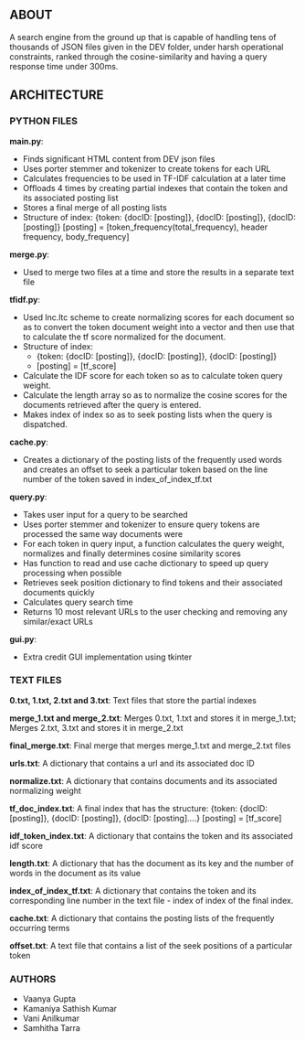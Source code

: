 ABOUT
-------------------------
A search engine from the ground up that is capable of handling tens of thousands of JSON files given in the DEV folder, 
under harsh operational constraints, ranked through the cosine-similarity and having a query response time under 300ms.


ARCHITECTURE
-------------------------

### PYTHON FILES

**main.py**: 

- Finds significant HTML content from DEV json files
- Uses porter stemmer and tokenizer to create tokens for each URL
- Calculates frequencies to be used in TF-IDF calculation at a later time
- Offloads 4 times by creating partial indexes that contain the token and its associated posting list
- Stores a final merge of all posting lists
- Structure of index: 
  {token: {docID: [posting]}, {docID: [posting]}, {docID: [posting]}
  [posting] = [token_frequency(total_frequency), header frequency, body_frequency]


**merge.py**:

- Used to merge two files at a time and store the results in a separate text file

**tfidf.py**:

- Used lnc.ltc scheme to create normalizing scores for each document so as to convert the token 
  document weight into a vector and then use that to calculate 
  the tf score normalized for the document. 
- Structure of index: 
  - {token: {docID: [posting]}, {docID: [posting]}, {docID: [posting]}
  - [posting] = [tf_score]
- Calculate the IDF score for each token so as to calculate token query weight. 
- Calculate the length array so as to normalize the cosine scores for the documents retrieved after the query is entered.
- Makes index of index so as to seek posting lists when the query is dispatched. 


**cache.py**:

- Creates a dictionary of the posting lists of the frequently used words and 
  creates an offset to seek a particular token based on the line number of the 
  token saved in index_of_index_tf.txt

**query.py**:

- Takes user input for a query to be searched
- Uses porter stemmer and tokenizer to ensure query tokens are processed the same way documents were
- For each token in query input, a function calculates the query weight, 
  normalizes and finally determines cosine similarity scores 
- Has function to read and use cache dictionary to speed up query processing when possible
- Retrieves seek position dictionary to find tokens and their associated documents quickly
- Calculates query search time
- Returns 10 most relevant URLs to the user checking and removing any similar/exact URLs


**gui.py**:

- Extra credit GUI implementation using tkinter


### TEXT FILES

**0.txt, 1.txt, 2.txt and 3.txt**: Text files that store the partial indexes

**merge_1.txt and merge_2.txt**: Merges 0.txt, 1.txt and stores it in merge_1.txt; Merges 2.txt, 3.txt and 
stores it in merge_2.txt

**final_merge.txt**: Final merge that merges merge_1.txt and merge_2.txt files

**urls.txt**: A dictionary that contains a url and its associated doc ID

**normalize.txt**: A dictionary that contains documents and its associated normalizing weight

**tf_doc_index.txt**: A final index that has the structure: {token: 
{docID: [posting]}, {docID: [posting]}, {docID: [posting]....}
[posting] = [tf_score]

**idf_token_index.txt**: A dictionary that contains the token and its associated idf score 

**length.txt**: A dictionary that has the document as its key and the number of words in the document as its value

**index_of_index_tf.txt**: A dictionary that contains the token and its corresponding line number in the text file - index of index of the final index.

**cache.txt**: A dictionary that contains the posting lists of the frequently occurring terms

**offset.txt**: A text file that contains a list of the seek positions of a particular token




### AUTHORS

- Vaanya Gupta
- Kamaniya Sathish Kumar
- Vani Anilkumar
- Samhitha Tarra
